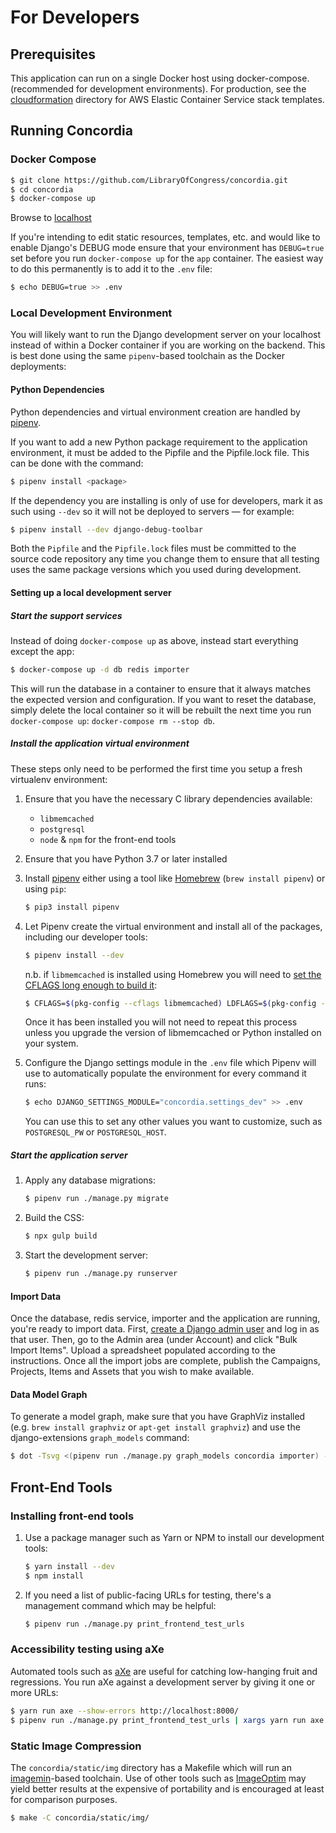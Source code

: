 # For Developers

## Prerequisites

This application can run on a single Docker host using docker-compose.
(recommended for development environments). For production, see the
[cloudformation](cloudformation/) directory for AWS Elastic Container Service
stack templates.

## Running Concordia

### Docker Compose

```bash
$ git clone https://github.com/LibraryOfCongress/concordia.git
$ cd concordia
$ docker-compose up
```

Browse to [localhost](http://localhost)

If you're intending to edit static resources, templates, etc. and would like to
enable Django's DEBUG mode ensure that your environment has `DEBUG=true` set
before you run `docker-compose up` for the `app` container. The easiest way to
do this permanently is to add it to the `.env` file:

```bash
$ echo DEBUG=true >> .env
```

### Local Development Environment

You will likely want to run the Django development server on your localhost
instead of within a Docker container if you are working on the backend. This is
best done using the same `pipenv`-based toolchain as the Docker deployments:

#### Python Dependencies

Python dependencies and virtual environment creation are handled by
[pipenv](https://docs.pipenv.org/).

If you want to add a new Python package requirement to the application
environment, it must be added to the Pipfile and the Pipfile.lock file.
This can be done with the command:

```bash
$ pipenv install <package>
```

If the dependency you are installing is only of use for developers, mark it as
such using `--dev` so it will not be deployed to servers — for example:

```bash
$ pipenv install --dev django-debug-toolbar
```

Both the `Pipfile` and the `Pipfile.lock` files must be committed to the source
code repository any time you change them to ensure that all testing uses the
same package versions which you used during development.

#### Setting up a local development server

##### Start the support services

Instead of doing `docker-compose up` as above, instead start everything except the app:

```bash
$ docker-compose up -d db redis importer
```

This will run the database in a container to ensure that it always matches the
expected version and configuration. If you want to reset the database, simply
delete the local container so it will be rebuilt the next time you run
`docker-compose up`: `docker-compose rm --stop db`.

##### Install the application virtual environment

These steps only need to be performed the first time you setup a fresh
virtualenv environment:

1.  Ensure that you have the necessary C library dependencies available:

    -   `libmemcached`
    -   `postgresql`
    -   `node` & `npm` for the front-end tools

1.  Ensure that you have Python 3.7 or later installed

1.  Install [pipenv](https://docs.pipenv.org/) either using a tool like
    [Homebrew](https://brew.sh) (`brew install pipenv`) or using `pip`:

    ```bash
    $ pip3 install pipenv
    ```

1.  Let Pipenv create the virtual environment and install all of the packages,
    including our developer tools:

    ```bash
    $ pipenv install --dev
    ```

    n.b. if `libmemcached` is installed using Homebrew you will need to [set the CFLAGS long enough to build it](https://stackoverflow.com/questions/14803310/error-when-install-pylibmc-using-pip#comment94853072_19432949):

    ```bash
    $ CFLAGS=$(pkg-config --cflags libmemcached) LDFLAGS=$(pkg-config --libs libmemcached) pipenv install --dev
    ```

    Once it has been installed you will not need to repeat this process unless
    you upgrade the version of libmemcached or Python installed on your system.

1.  Configure the Django settings module in the `.env` file which Pipenv will use
    to automatically populate the environment for every command it runs:

    ```bash
    $ echo DJANGO_SETTINGS_MODULE="concordia.settings_dev" >> .env
    ```

    You can use this to set any other values you want to customize, such as
    `POSTGRESQL_PW` or `POSTGRESQL_HOST`.

##### Start the application server

1.  Apply any database migrations:

    ```bash
    $ pipenv run ./manage.py migrate
    ```

1.  Build the CSS:

    ```bash
    $ npx gulp build
    ```

1.  Start the development server:

    ```bash
    $ pipenv run ./manage.py runserver
    ```

#### Import Data

Once the database, redis service, importer and the application
are running, you're ready to import data.
First, [create a Django admin user](https://docs.djangoproject.com/en/2.1/intro/tutorial02/#creating-an-admin-user)
and log in as that user.
Then, go to the Admin area (under Account) and click "Bulk Import Items".
Upload a spreadsheet populated according to the instructions. Once all the import
jobs are complete, publish the Campaigns, Projects, Items and Assets that you
wish to make available.

#### Data Model Graph

To generate a model graph, make sure that you have GraphViz installed (e.g.
`brew install graphviz` or `apt-get install graphviz`) and use the
django-extensions `graph_models` command:

```bash
$ dot -Tsvg <(pipenv run ./manage.py graph_models concordia importer) -o concordia.svg
```

## Front-End Tools

### Installing front-end tools

1. Use a package manager such as Yarn or NPM to install our development tools:

    ```bash
    $ yarn install --dev
    $ npm install
    ```

1. If you need a list of public-facing URLs for testing, there's a management
   command which may be helpful:

    ```bash
    $ pipenv run ./manage.py print_frontend_test_urls
    ```

### Accessibility testing using aXe

Automated tools such as [aXe](https://www.deque.com/axe/) are useful for
catching low-hanging fruit and regressions. You run aXe against a development
server by giving it one or more URLs:

```bash
$ yarn run axe --show-errors http://localhost:8000/
$ pipenv run ./manage.py print_frontend_test_urls | xargs yarn run axe --show-errors
```

### Static Image Compression

The `concordia/static/img` directory has a Makefile which will run an
[imagemin](http://github.com/imagemin/imagemin)-based toolchain. Use of other
tools such as [ImageOptim](https://github.com/ImageOptim/ImageOptim) may yield
better results at the expensive of portability and is encouraged at least for
comparison purposes.

```bash
$ make -C concordia/static/img/
```
